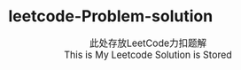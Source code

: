 # leetcode-Problem-solution
<big><center>此处存放LeetCode力扣题解<br/>This is My Leetcode Solution is Stored</center></big>
